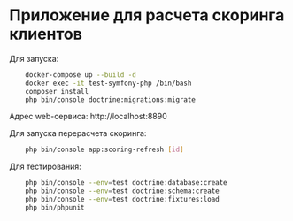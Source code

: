 # Приложение для расчета скоринга клиентов

Для запуска:
```bash
    docker-compose up --build -d
    docker exec -it test-symfony-php /bin/bash
    composer install
    php bin/console doctrine:migrations:migrate
```

Адрес web-сервиса: http://localhost:8890

Для запуска перерасчета скоринга:
```bash
    php bin/console app:scoring-refresh [id]
```

Для тестирования:
```bash
    php bin/console --env=test doctrine:database:create
    php bin/console --env=test doctrine:schema:create
    php bin/console --env=test doctrine:fixtures:load
    php bin/phpunit
```
